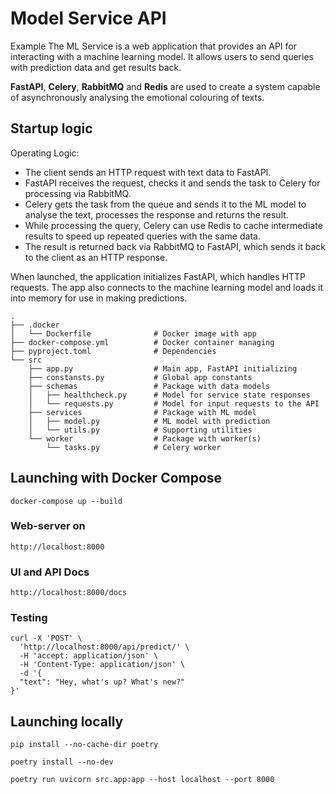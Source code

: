 # Model Service API

Example The ML Service is a web application that provides an API for interacting with a machine learning model. It allows users to send queries with prediction data and get results back.

**FastAPI**, **Celery**, **RabbitMQ** and **Redis** are used to create a system capable of asynchronously analysing the emotional colouring of texts.

## Startup logic

Operating Logic:

- The client sends an HTTP request with text data to FastAPI.
- FastAPI receives the request, checks it and sends the task to Celery for processing via RabbitMQ.
- Celery gets the task from the queue and sends it to the ML model to analyse the text, processes the response and returns the result.
- While processing the query, Celery can use Redis to cache intermediate results to speed up repeated queries with the same data.
- The result is returned back via RabbitMQ to FastAPI, which sends it back to the client as an HTTP response.

When launched, the application initializes FastAPI, which handles HTTP requests. The app also connects to the machine learning model and loads it into memory for use in making predictions.

```
.
├── .docker
│   └── Dockerfile              # Docker image with app
├── docker-compose.yml          # Docker container managing
├── pyproject.toml              # Dependencies
└── src
    ├── app.py                  # Main app, FastAPI initializing
    ├── constansts.py           # Global app constants
    ├── schemas                 # Package with data models
    │   ├── healthcheck.py      # Model for service state responses
    │   └── requests.py         # Model for input requests to the API
    ├── services                # Package with ML model
    │   ├── model.py            # ML model with prediction
    │   └── utils.py            # Supporting utilities
    └── worker                  # Package with worker(s)
        └── tasks.py            # Celery worker
```

## Launching with Docker Compose

`docker-compose up --build`

### Web-server on

`http://localhost:8000`

### UI and API Docs

`http://localhost:8000/docs`

### Testing

```
curl -X 'POST' \
  'http://localhost:8000/api/predict/' \
  -H 'accept: application/json' \
  -H 'Content-Type: application/json' \
  -d '{
  "text": "Hey, what's up? What's new?"
}'
```

## Launching locally

`pip install --no-cache-dir poetry`

`poetry install --no-dev`

`poetry run uvicorn src.app:app --host localhost --port 8000`
